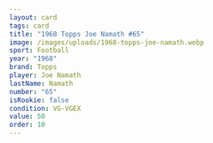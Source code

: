 ```yaml
---
layout: card
tags: card
title: "1968 Topps Joe Namath #65"
image: /images/uploads/1968-topps-joe-namath.webp
sport: Football
year: "1968"
brand: Topps
player: Joe Namath
lastName: Namath
number: "65"
isRookie: false
condition: VG-VGEX
value: 50
order: 10
---
```

